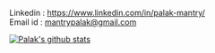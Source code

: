 
Linkedin : https://www.linkedin.com/in/palak-mantry/</br>
Email id : mantrypalak@gmail.com</br>

[![Palak's github stats](https://github-readme-stats.vercel.app/api?username=pal-16)](https://github.com/pal-16/github-readme-stats)

<!--
**pal-16/pal-16** is a ✨ _special_ ✨ repository because its `README.md` (this file) appears on your GitHub profile.

Here are some ideas to get you started:

- 🔭 I’m currently working on ...
- 🌱 I’m currently learning ...
- 👯 I’m looking to collaborate on ...
- 🤔 I’m looking for help with ...
- 💬 Ask me about ...
- 📫 How to reach me: ...
- 😄 Pronouns: ...
- ⚡ Fun fact: ...
-->
